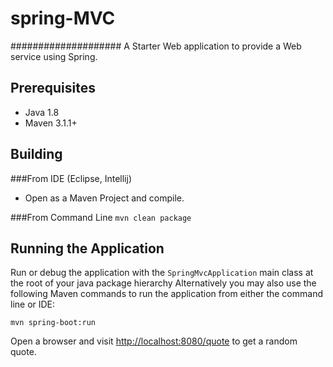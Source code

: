 # spring-MVC
####################
A Starter Web application to provide a Web service using Spring.

## Prerequisites

* Java 1.8
* Maven 3.1.1+

## Building

###From IDE (Eclipse, Intellij)
  - Open as a Maven Project and compile.

###From Command Line
  ``` mvn clean package ```

## Running the Application

Run or debug the application with  the ```SpringMvcApplication``` main class at the root of your java package hierarchy
Alternatively you may also use the following Maven commands to run the application from either the command line or IDE:

```mvn spring-boot:run```

Open a browser and visit [http://localhost:8080/quote](http://localhost:8080/quote) to get a random quote.
